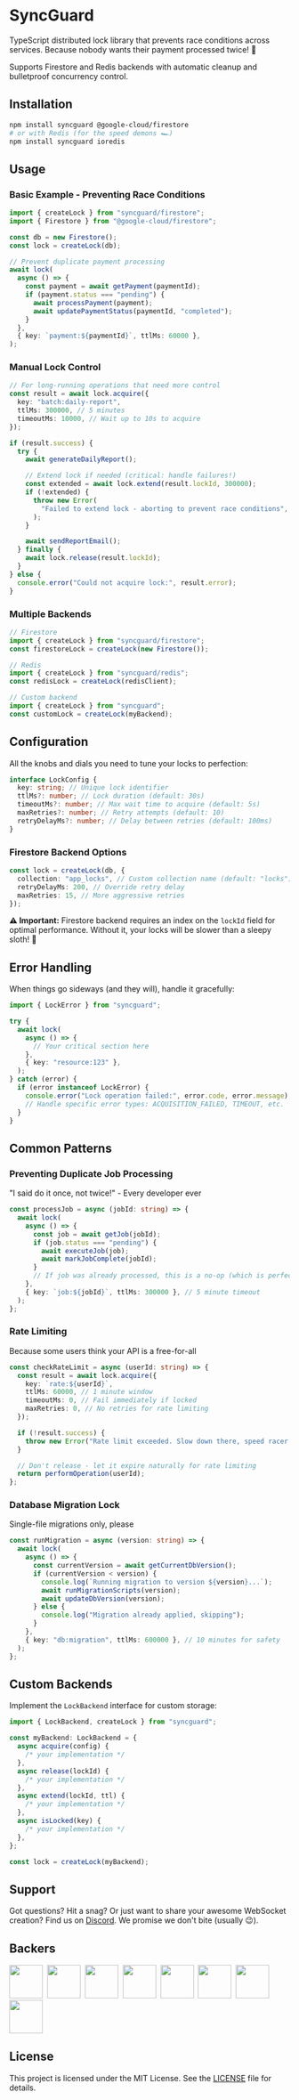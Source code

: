 # SyncGuard

TypeScript distributed lock library that prevents race conditions across services. Because nobody wants their payment processed twice! 💸

Supports Firestore and Redis backends with automatic cleanup and bulletproof concurrency control.

## Installation

```bash
npm install syncguard @google-cloud/firestore
# or with Redis (for the speed demons 🏎️)
npm install syncguard ioredis
```

## Usage

### Basic Example - Preventing Race Conditions

```typescript
import { createLock } from "syncguard/firestore";
import { Firestore } from "@google-cloud/firestore";

const db = new Firestore();
const lock = createLock(db);

// Prevent duplicate payment processing
await lock(
  async () => {
    const payment = await getPayment(paymentId);
    if (payment.status === "pending") {
      await processPayment(payment);
      await updatePaymentStatus(paymentId, "completed");
    }
  },
  { key: `payment:${paymentId}`, ttlMs: 60000 },
);
```

### Manual Lock Control

```typescript
// For long-running operations that need more control
const result = await lock.acquire({
  key: "batch:daily-report",
  ttlMs: 300000, // 5 minutes
  timeoutMs: 10000, // Wait up to 10s to acquire
});

if (result.success) {
  try {
    await generateDailyReport();

    // Extend lock if needed (critical: handle failures!)
    const extended = await lock.extend(result.lockId, 300000);
    if (!extended) {
      throw new Error(
        "Failed to extend lock - aborting to prevent race conditions",
      );
    }

    await sendReportEmail();
  } finally {
    await lock.release(result.lockId);
  }
} else {
  console.error("Could not acquire lock:", result.error);
}
```

### Multiple Backends

```typescript
// Firestore
import { createLock } from "syncguard/firestore";
const firestoreLock = createLock(new Firestore());

// Redis
import { createLock } from "syncguard/redis";
const redisLock = createLock(redisClient);

// Custom backend
import { createLock } from "syncguard";
const customLock = createLock(myBackend);
```

## Configuration

All the knobs and dials you need to tune your locks to perfection:

```typescript
interface LockConfig {
  key: string; // Unique lock identifier
  ttlMs?: number; // Lock duration (default: 30s)
  timeoutMs?: number; // Max wait time to acquire (default: 5s)
  maxRetries?: number; // Retry attempts (default: 10)
  retryDelayMs?: number; // Delay between retries (default: 100ms)
}
```

### Firestore Backend Options

```typescript
const lock = createLock(db, {
  collection: "app_locks", // Custom collection name (default: "locks")
  retryDelayMs: 200, // Override retry delay
  maxRetries: 15, // More aggressive retries
});
```

**⚠️ Important:** Firestore backend requires an index on the `lockId` field for optimal performance. Without it, your locks will be slower than a sleepy sloth! 🦥

## Error Handling

When things go sideways (and they will), handle it gracefully:

```typescript
import { LockError } from "syncguard";

try {
  await lock(
    async () => {
      // Your critical section here
    },
    { key: "resource:123" },
  );
} catch (error) {
  if (error instanceof LockError) {
    console.error("Lock operation failed:", error.code, error.message);
    // Handle specific error types: ACQUISITION_FAILED, TIMEOUT, etc.
  }
}
```

## Common Patterns

### Preventing Duplicate Job Processing

"I said do it once, not twice!" - Every developer ever

```typescript
const processJob = async (jobId: string) => {
  await lock(
    async () => {
      const job = await getJob(jobId);
      if (job.status === "pending") {
        await executeJob(job);
        await markJobComplete(jobId);
      }
      // If job was already processed, this is a no-op (which is perfect!)
    },
    { key: `job:${jobId}`, ttlMs: 300000 }, // 5 minute timeout
  );
};
```

### Rate Limiting

Because some users think your API is a free-for-all

```typescript
const checkRateLimit = async (userId: string) => {
  const result = await lock.acquire({
    key: `rate:${userId}`,
    ttlMs: 60000, // 1 minute window
    timeoutMs: 0, // Fail immediately if locked
    maxRetries: 0, // No retries for rate limiting
  });

  if (!result.success) {
    throw new Error("Rate limit exceeded. Slow down there, speed racer! 🏁");
  }

  // Don't release - let it expire naturally for rate limiting
  return performOperation(userId);
};
```

### Database Migration Lock

Single-file migrations only, please

```typescript
const runMigration = async (version: string) => {
  await lock(
    async () => {
      const currentVersion = await getCurrentDbVersion();
      if (currentVersion < version) {
        console.log(`Running migration to version ${version}...`);
        await runMigrationScripts(version);
        await updateDbVersion(version);
      } else {
        console.log("Migration already applied, skipping");
      }
    },
    { key: "db:migration", ttlMs: 600000 }, // 10 minutes for safety
  );
};
```

## Custom Backends

Implement the `LockBackend` interface for custom storage:

```typescript
import { LockBackend, createLock } from "syncguard";

const myBackend: LockBackend = {
  async acquire(config) {
    /* your implementation */
  },
  async release(lockId) {
    /* your implementation */
  },
  async extend(lockId, ttl) {
    /* your implementation */
  },
  async isLocked(key) {
    /* your implementation */
  },
};

const lock = createLock(myBackend);
```

## Support

Got questions? Hit a snag? Or just want to share your awesome WebSocket creation? Find us on [Discord](https://discord.com/invite/bSsv7XM). We promise we don't bite (usually 😉).

## Backers

<a href="https://reactstarter.com/b/1"><img src="https://reactstarter.com/b/1.png" height="60" /></a>&nbsp;&nbsp;<a href="https://reactstarter.com/b/2"><img src="https://reactstarter.com/b/2.png" height="60" /></a>&nbsp;&nbsp;<a href="https://reactstarter.com/b/3"><img src="https://reactstarter.com/b/3.png" height="60" /></a>&nbsp;&nbsp;<a href="https://reactstarter.com/b/4"><img src="https://reactstarter.com/b/4.png" height="60" /></a>&nbsp;&nbsp;<a href="https://reactstarter.com/b/5"><img src="https://reactstarter.com/b/5.png" height="60" /></a>&nbsp;&nbsp;<a href="https://reactstarter.com/b/6"><img src="https://reactstarter.com/b/6.png" height="60" /></a>&nbsp;&nbsp;<a href="https://reactstarter.com/b/7"><img src="https://reactstarter.com/b/7.png" height="60" /></a>&nbsp;&nbsp;<a href="https://reactstarter.com/b/8"><img src="https://reactstarter.com/b/8.png" height="60" /></a>

## License

This project is licensed under the MIT License. See the [LICENSE](LICENSE) file for details.
